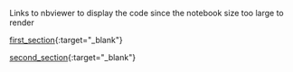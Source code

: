Links to nbviewer to display the code since the notebook size too large to render

[first_section](https://nbviewer.org/github/sagarlimbu0/OCO2-OCO3/blob/main/ARSET_/Different_sections/first_section_vol_1_single_file_example.ipynb){:target="\_blank"}

[second_section](https://nbviewer.org/github/sagarlimbu0/OCO2-OCO3/blob/main/ARSET_/Different_sections/second_vol_1_single_file_example.ipynb){:target="_blank"}
